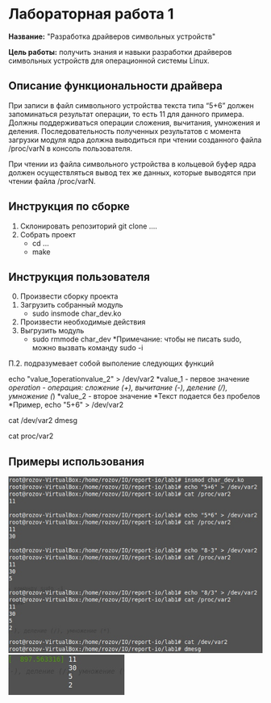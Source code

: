 # Лабораторная работа 1

**Название:** "Разработка драйверов символьных устройств"

**Цель работы:** получить знания и навыки разработки драйверов символьных устройств для операционной системы Linux.

## Описание функциональности драйвера

При записи в файл символьного устройства текста типа “5+6” должен запоминаться результат операции, то есть 11 для данного примера. Должны поддерживаться операции сложения, вычитания, умножения и деления. Последовательность полученных результатов с момента загрузки модуля ядра должна выводиться при чтении созданного файла /proc/varN в консоль пользователя.

При чтении из файла символьного устройства в кольцевой буфер ядра должен осуществляться вывод тех же данных, которые выводятся при чтении файла /proc/varN.


## Инструкция по сборке

1. Склонировать репозиторий
    git clone .... 
2. Собрать проект
    - cd ...
    - make

## Инструкция пользователя
0. Произвести сборку проекта
1. Загрузить собранный модуль
    - sudo insmode char_dev.ko
2. Произвести необходимые действия
3. Выгрузить модуль
    - sudo rmmode char_dev
*Примечание: чтобы не писать sudo, можно вызвать команду sudo -i
 
П.2. подразумевает собой выполение следующих функций

echo "value_1operationvalue_2" > /dev/var2
*value_1 - первое значение
*оperation - операция: сложение (+), вычитание (-), деление (/), умножение (*)
*value_2 - второе значение
*Текст подается без пробелов
*Пример, echo "5+6" > /dev/var2

cat /dev/var2
dmesg

cat proc/var2

## Примеры использования

![](./1.jpg)
![](./2.jpg)
